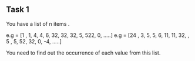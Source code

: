 ## Task 1 

You have a list of n items . 
 
e.g = [1 , 1, 4, 4, 6, 32, 32, 32, 5, 522, 0, .....]
e.g = [24 , 3, 5, 5, 6, 11, 11, 32, , 5 , 5, 52, 32, 0, -4, .....]
 
You need to find out the occurrence of each value from this list. 
